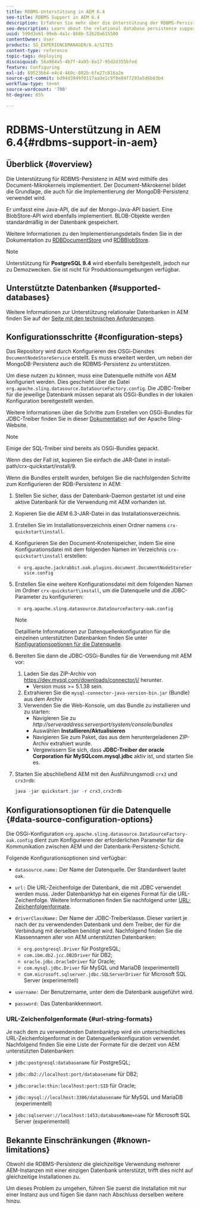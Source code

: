 ```yaml
---
title: RDBMS-Unterstützung in AEM 6.4
seo-title: RDBMS Support in AEM 6.4
description: Erfahren Sie mehr über die Unterstützung der RDBMS-Persistenz in AEM 6.4 sowie die verfügbaren Konfigurationsoptionen.
seo-description: Learn about the relational database persistence support in AEM 6.4 and the available configuration options.
uuid: 599d3e61-99eb-4a1c-868b-52b20a615500
contentOwner: User
products: SG_EXPERIENCEMANAGER/6.4/SITES
content-type: reference
topic-tags: deploying
discoiquuid: 56a984a5-4b7f-4a95-8a17-95d2d355bfed
feature: Configuring
exl-id: 89523bb4-e4c4-469c-802b-6fe27c816a2e
source-git-commit: bd94d3949f0117aa3e1c9f0e84f7293a5d6b03b4
workflow-type: tm+mt
source-wordcount: '700'
ht-degree: 85%

---
```


# RDBMS-Unterstützung in AEM 6.4{#rdbms-support-in-aem}

## Überblick {#overview}

Die Unterstützung für RDBMS-Persistenz in AEM wird mithilfe des Document-Mikrokernels implementiert. Der Document-Mikrokernel bildet die Grundlage, die auch für die Implementierung der MongoDB-Persistenz verwendet wird.

Er umfasst eine Java-API, die auf der Mongo-Java-API basiert. Eine BlobStore-API wird ebenfalls implementiert. BLOB-Objekte werden standardmäßig in der Datenbank gespeichert.

Weitere Informationen zu den Implementierungsdetails finden Sie in der Dokumentation zu [RDBDocumentStore](https://jackrabbit.apache.org/oak/docs/apidocs/org/apache/jackrabbit/oak/plugins/document/rdb/RDBDocumentStore.html) und [RDBBlobStore](https://jackrabbit.apache.org/oak/docs/apidocs/org/apache/jackrabbit/oak/plugins/document/rdb/RDBBlobStore.html).

>[!NOTE]
>
>Unterstützung für **PostgreSQL 9.4** wird ebenfalls bereitgestellt, jedoch nur zu Demozwecken. Sie ist nicht für Produktionsumgebungen verfügbar.

## Unterstützte Datenbanken {#supported-databases}

Weitere Informationen zur Unterstützung relationaler Datenbanken in AEM finden Sie auf der [Seite mit den technischen Anforderungen](/help/sites-deploying/technical-requirements.md). 

## Konfigurationsschritte {#configuration-steps}

Das Repository wird durch Konfigurieren des OSGi-Dienstes `DocumentNodeStoreService` erstellt. Es muss erweitert werden, um neben der MongoDB-Persistenz auch die RDBMS-Persistenz zu unterstützen.

Um diese nutzen zu können, muss eine Datenquelle mithilfe von AEM konfiguriert werden. Dies geschieht über die Datei `org.apache.sling.datasource.DataSourceFactory.config`. Die JDBC-Treiber für die jeweilige Datenbank müssen separat als OSGi-Bundles in der lokalen Konfiguration bereitgestellt werden.

Weitere Informationen über die Schritte zum Erstellen von OSGi-Bundles für JDBC-Treiber finden Sie in dieser [Dokumentation](https://wiki.eclipse.org/Create_and_Export_MySQL_JDBC_driver_bundle) auf der Apache Sling-Website.

>[!NOTE]
>
>Einige der SQL-Treiber sind bereits als OSGi-Bundles gepackt.
>
>Wenn dies der Fall ist, kopieren Sie einfach die JAR-Datei in install-path/crx-quickstart/install/9.

Wenn die Bundles erstellt wurden, befolgen Sie die nachfolgenden Schritte zum Konfigurieren der RDB-Persistenz in AEM:

1. Stellen Sie sicher, dass der Datenbank-Daemon gestartet ist und eine aktive Datenbank für die Verwendung mit AEM vorhanden ist.
1. Kopieren Sie die AEM 6.3-JAR-Datei in das Installationsverzeichnis.
1. Erstellen Sie im Installationsverzeichnis einen Ordner namens `crx-quickstart\install`.
1. Konfigurieren Sie den Document-Knotenspeicher, indem Sie eine Konfigurationsdatei mit dem folgenden Namen im Verzeichnis `crx-quickstart\install` erstellen:

   * `org.apache.jackrabbit.oak.plugins.document.DocumentNodeStoreService.config`

1. Erstellen Sie eine weitere Konfigurationsdatei mit dem folgenden Namen im Ordner `crx-quickstart\install`, um die Datenquelle und die JDBC-Parameter zu konfigurieren:

   * `org.apache.sling.datasource.DataSourceFactory-oak.config`
   >[!NOTE]
   >
   >Detaillierte Informationen zur Datenquellenkonfiguration für die einzelnen unterstützten Datenbanken finden Sie unter [Konfigurationsoptionen für die Datenquelle](/help/sites-deploying/rdbms-support-in-aem.md#data-source-configuration-options).

1. Bereiten Sie dann die JDBC-OSGi-Bundles für die Verwendung mit AEM vor:

   1. Laden Sie das ZIP-Archiv von https://dev.mysql.com/downloads/connector/j/ herunter.
      * Version muss >= 5.1.38 sein.
   1. Extrahieren Sie die `mysql-connector-java-version-bin.jar` (Bundle) aus dem Archiv
   1. Verwenden Sie die Web-Konsole, um das Bundle zu installieren und zu starten:
      * Navigieren Sie zu *http://serveraddress:serverport/system/console/bundles*
      * Auswählen **Installieren/Aktualisieren**
      * Navigieren Sie zum Paket, das aus dem heruntergeladenen ZIP-Archiv extrahiert wurde.
      * Vergewissern Sie sich, dass **JDBC-Treiber der oracle Corporation für MySQLcom.mysql.jdbc** aktiv ist, und starten Sie es.

1. Starten Sie abschließend AEM mit den Ausführungsmodi `crx3` und `crx3rdb`:

   ```java
   java -jar quickstart.jar -r crx3,crx3rdb
   ```

## Konfigurationsoptionen für die Datenquelle {#data-source-configuration-options}

Die OSGi-Konfiguration `org.apache.sling.datasource.DataSourceFactory-oak.config` dient zum Konfigurieren der erforderlichen Parameter für die Kommunikation zwischen AEM und der Datenbank-Persistenz-Schicht.

Folgende Konfigurationsoptionen sind verfügbar:

* `datasource.name:` Der Name der Datenquelle. Der Standardwert lautet `oak`.

* `url:` Die URL-Zeichenfolge der Datenbank, die mit JDBC verwendet werden muss. Jeder Datenbanktyp hat ein eigenes Format für die URL-Zeichenfolge. Weitere Informationen finden Sie nachfolgend unter [URL-Zeichenfolgenformate](/help/sites-deploying/rdbms-support-in-aem.md#url-string-formats).

* `driverClassName:` Der Name der JDBC-Treiberklasse. Dieser variiert je nach der zu verwendenden Datenbank und dem Treiber, der für die Verbindung mit derselben benötigt wird. Nachfolgend finden Sie die Klassennamen aller von AEM unterstützten Datenbanken:

   * `org.postgresql.Driver` für PostgreSQL;
   * `com.ibm.db2.jcc.DB2Driver` für DB2;
   * `oracle.jdbc.OracleDriver` für Oracle;
   * `com.mysql.jdbc.Driver` für MySQL und MariaDB (experimentell)
   * c`om.microsoft.sqlserver.jdbc.SQLServerDriver` für Microsoft SQL Server (experimentell)

* `username:` Der Benutzername, unter dem die Datenbank ausgeführt wird.

* `password:` Das Datenbankkennwort.

### URL-Zeichenfolgenformate {#url-string-formats}

Je nach dem zu verwendenden Datenbanktyp wird ein unterschiedliches URL-Zeichenfolgenformat in der Datenquellenkonfiguration verwendet. Nachfolgend finden Sie eine Liste der Formate für die derzeit von AEM unterstützten Datenbanken:

* `jdbc:postgresql:databasename` für PostgreSQL;

* `jdbc:db2://localhost:port/databasename` für DB2;
* `jdbc:oracle:thin:localhost:port:SID` für Oracle;
* `jdbc:mysql://localhost:3306/databasename` für MySQL und MariaDB (experimentell)

* `jdbc:sqlserver://localhost:1453;databaseName=name` für Microsoft SQL Server (experimentell)

## Bekannte Einschränkungen {#known-limitations}

Obwohl die RDBMS-Persistenz die gleichzeitige Verwendung mehrerer AEM-Instanzen mit einer einzigen Datenbank unterstützt, trifft dies nicht auf gleichzeitige Installationen zu.

Um dieses Problem zu umgehen, führen Sie zuerst die Installation mit nur einer Instanz aus und fügen Sie dann nach Abschluss derselben weitere hinzu.
